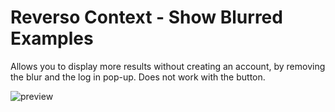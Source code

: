 # Reverso Context - Show Blurred Examples

Allows you to display more results without creating an account, by removing the blur and the log in pop-up. Does not work with the button.

![preview](https://cdn.discordapp.com/attachments/967566030371164220/967566413411811408/unknown.png)
